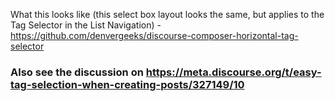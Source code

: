 What this looks like (this select box layout looks the same, but applies to the Tag Selector in the List Navigation) - https://github.com/denvergeeks/discourse-composer-horizontal-tag-selector

### Also see the discussion on https://meta.discourse.org/t/easy-tag-selection-when-creating-posts/327149/10

